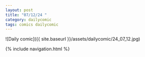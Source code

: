 ```yaml
---
layout: post
title: "07/12/24 "
category: dailycomic
tags: comics dailycomic
---
```

![Daily comic]({{ site.baseurl }}/assets/dailycomic/24_07_12.jpg)

{% include navigation.html %}


